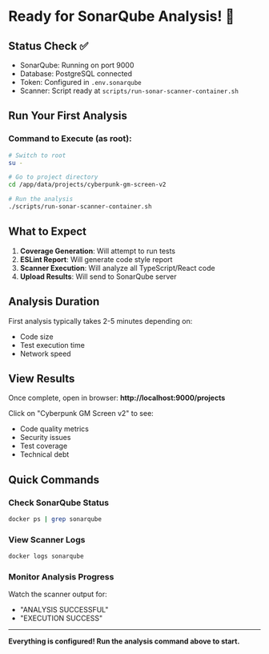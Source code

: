 # Ready for SonarQube Analysis! 🚀

## Status Check ✅
- SonarQube: Running on port 9000
- Database: PostgreSQL connected
- Token: Configured in `.env.sonarqube`
- Scanner: Script ready at `scripts/run-sonar-scanner-container.sh`

## Run Your First Analysis

### Command to Execute (as root):
```bash
# Switch to root
su -

# Go to project directory
cd /app/data/projects/cyberpunk-gm-screen-v2

# Run the analysis
./scripts/run-sonar-scanner-container.sh
```

## What to Expect

1. **Coverage Generation**: Will attempt to run tests
2. **ESLint Report**: Will generate code style report
3. **Scanner Execution**: Will analyze all TypeScript/React code
4. **Upload Results**: Will send to SonarQube server

## Analysis Duration

First analysis typically takes 2-5 minutes depending on:
- Code size
- Test execution time
- Network speed

## View Results

Once complete, open in browser:
**http://localhost:9000/projects**

Click on "Cyberpunk GM Screen v2" to see:
- Code quality metrics
- Security issues
- Test coverage
- Technical debt

## Quick Commands

### Check SonarQube Status
```bash
docker ps | grep sonarqube
```

### View Scanner Logs
```bash
docker logs sonarqube
```

### Monitor Analysis Progress
Watch the scanner output for:
- "ANALYSIS SUCCESSFUL"
- "EXECUTION SUCCESS"

---
**Everything is configured! Run the analysis command above to start.**